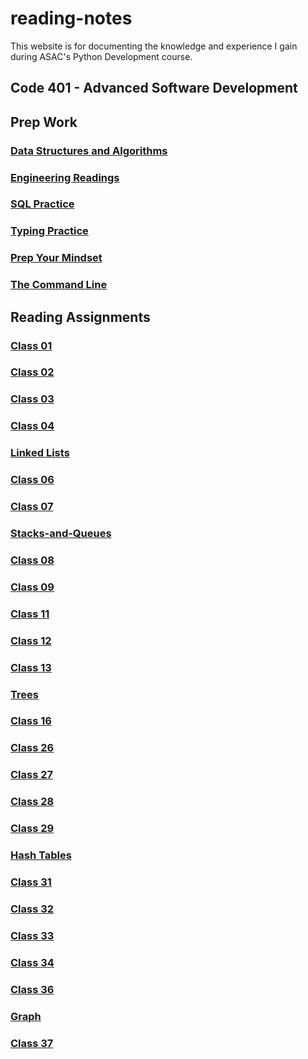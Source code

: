 # reading-notes

This website is for documenting the knowledge and experience I gain during ASAC's Python Development course.

## Code 401 - Advanced Software Development

## Prep Work

### [Data Structures and Algorithms](/Code%20401/Data%20Structures%20and%20Algorithms)

### [Engineering Readings](/Code%20401/Engineering%20Readings)

### [SQL Practice](/Code%20401/SQL%20Practice)

### [Typing Practice](/Code%20401/Typing%20Practice)

### [Prep Your Mindset](/Code%20401/Prep%20Your%20Mindset)

### [The Command Line](/Code%20401/The%20Command%20Line)

## Reading Assignments

### [Class 01](https://github.com/AymanMalkawi122/reading-notes/blob/main/Class%20Reading/class01)

### [Class 02](https://github.com/AymanMalkawi122/reading-notes/blob/main/Class%20Reading/class02)

### [Class 03](https://github.com/AymanMalkawi122/reading-notes/blob/main/Class%20Reading/class03)

### [Class 04](https://github.com/AymanMalkawi122/reading-notes/blob/main/Class%20Reading/class04)

### [Linked Lists](https://github.com/AymanMalkawi122/reading-notes/blob/main/Class%20Reading/Linked-lists)

### [Class 06](https://github.com/AymanMalkawi122/reading-notes/blob/main/Class%20Reading/class06)

### [Class 07](https://github.com/AymanMalkawi122/reading-notes/blob/main/Class%20Reading/class07)

### [Stacks-and-Queues](https://github.com/AymanMalkawi122/reading-notes/blob/main/Class%20Reading/Stacks-and-Queues)

### [Class 08](https://github.com/AymanMalkawi122/reading-notes/blob/main/Class%20Reading/class08)

### [Class 09](https://github.com/AymanMalkawi122/reading-notes/blob/main/Class%20Reading/class09)

### [Class 11](https://github.com/AymanMalkawi122/reading-notes/blob/main/Class%20Reading/class11)

### [Class 12](https://github.com/AymanMalkawi122/reading-notes/blob/main/Class%20Reading/class12)

### [Class 13](https://github.com/AymanMalkawi122/reading-notes/blob/main/Class%20Reading/class13)

### [Trees](https://github.com/AymanMalkawi122/reading-notes/blob/main/Class%20Reading/trees/)

### [Class 16](https://github.com/AymanMalkawi122/reading-notes/blob/main/Class%20Reading/class16/)

### [Class 26](https://github.com/AymanMalkawi122/reading-notes/blob/main/Class%20Reading/class26/)

### [Class 27](https://github.com/AymanMalkawi122/reading-notes/blob/main/Class%20Reading/class27/)

### [Class 28](https://github.com/AymanMalkawi122/reading-notes/blob/main/Class%20Reading/class28/)

### [Class 29](https://github.com/AymanMalkawi122/reading-notes/blob/main/Class%20Reading/class29/)

### [Hash Tables](https://github.com/AymanMalkawi122/reading-notes/blob/main/Class%20Reading/hash_tables/)

### [Class 31](https://github.com/AymanMalkawi122/reading-notes/blob/main/Class%20Reading/class31/)

### [Class 32](https://github.com/AymanMalkawi122/reading-notes/blob/main/Class%20Reading/class32/)

### [Class 33](https://github.com/AymanMalkawi122/reading-notes/blob/main/Class%20Reading/class33/)

### [Class 34](https://github.com/AymanMalkawi122/reading-notes/blob/main/Class%20Reading/class34/README.md)

### [Class 36](https://github.com/AymanMalkawi122/reading-notes/blob/main/Class%20Reading/class36/README.md)

### [Graph](https://github.com/AymanMalkawi122/reading-notes/blob/main/Class%20Reading/graph/README.md)

### [Class 37](https://github.com/AymanMalkawi122/reading-notes/blob/main/Class%20Reading/class37/README.md)
